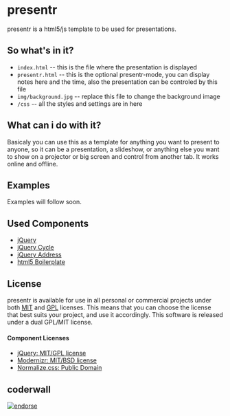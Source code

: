 presentr
========

presentr is a html5/js template to be used for presentations.

So what's in it?
----------------

* `index.html` -- this is the file where the presentation is displayed
* `presentr.html` -- this is the optional presentr-mode, you can display notes here and the time, also the presentation can be controled by this file
* `img/background.jpg` -- replace this file to change the background image
* `/css` -- all the styles and settings are in here

What can i do with it?
----------------------

Basicaly you can use this as a template for anything you want to present to anyone, so it can be a presentation, a slideshow, or anything else you want to show on a projector or big screen and control from another tab.
It works online and offline.

Examples
--------

Examples will follow soon.

Used Components
---------------

* [jQuery](http://jquery.com/)
* [jQuery Cycle](http://malsup.com/jquery/cycle/)
* [jQuery Address](http://www.asual.com/jquery/address/)
* [html5 Boilerplate](http://html5boilerplate.com/)


License
-------
presentr is available for use in all personal or commercial projects under both [MIT](https://github.com/jquery/jquery/blob/master/MIT-LICENSE.txt) and [GPL](https://github.com/jquery/jquery/blob/master/GPL-LICENSE.txt) licenses. This means that you can choose the license that best suits your project, and use it accordingly.
This software is released under a dual GPL/MIT license.

#### Component Licenses
* [jQuery: MIT/GPL license](http://jquery.org/license/)
* [Modernizr: MIT/BSD license](http://www.modernizr.com/license/)
* [Normalize.css: Public Domain](https://github.com/necolas/normalize.css/blob/master/README.md)


coderwall
-------
[![endorse](http://api.coderwall.com/olsn/endorsecount.png)](http://coderwall.com/olsn)
